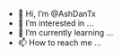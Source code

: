 - 👋 Hi, I’m @AshDanTx
- 👀 I’m interested in ...
- 🌱 I’m currently learning ...
- 📫 How to reach me ...

<!---
Ash is a ✨ special ✨ repository because its `README.md` (this file) appears on your GitHub profile.
You can click the Preview link to take a look at your changes.
--->
